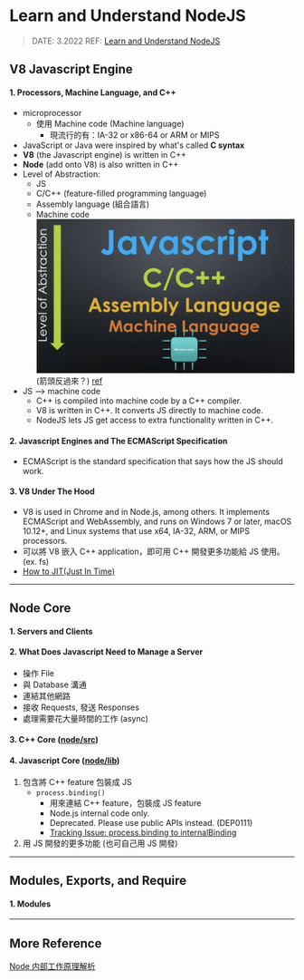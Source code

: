 # Learn and Understand NodeJS

> DATE: 3.2022
> REF: [Learn and Understand NodeJS](https://www.udemy.com/course/understand-nodejs/)

## V8 Javascript Engine

#### 1. Processors, Machine Language, and C++

- microprocessor
  - 使用 Machine code (Machine language)
    - 現流行的有：IA-32 or x86-64 or ARM or MIPS
- JavaScript or Java were inspired by what's called **C syntax**
- **V8** (the Javascript engine) is written in C++
- **Node** (add onto V8) is also written in C++
- Level of Abstraction:
  - JS
  - C/C++ (feature-filled programming language)
  - Assembly language (組合語言)
  - Machine code
    ![Level of Abstraction](../image/Node/Level_of_Abstraction.png)(箭頭反過來？)
    [ref](https://www.udemy.com/course/understand-nodejs/learn/lecture/3453110)
- JS --> machine code
  - C++ is compiled into machine code by a C++ compiler.
  - V8 is written in C++. It converts JS directly to machine code.
  - NodeJS lets JS get access to extra functionality written in C++.

#### 2. Javascript Engines and The ECMAScript Specification

- ECMAScript is the standard specification that says how the JS should work.

#### 3. V8 Under The Hood

- V8 is used in Chrome and in Node.js, among others. It implements ECMAScript and WebAssembly, and runs on Windows 7 or later, macOS 10.12+, and Linux systems that use x64, IA-32, ARM, or MIPS processors.
- 可以將 V8 嵌入 C++ application，即可用 C++ 開發更多功能給 JS 使用。(ex. fs)
- [How to JIT(Just In Time)](https://eli.thegreenplace.net/2013/11/05/how-to-jit-an-introduction)

---

## Node Core

#### 1. Servers and Clients

#### 2. What Does Javascript Need to Manage a Server

- 操作 File
- 與 Database 溝通
- 連結其他網路
- 接收 Requests, 發送 Responses
- 處理需要花大量時間的工作 (async)

#### 3. C++ Core ([node/src](https://github.com/nodejs/node/tree/master/src))

#### 4. Javascript Core ([node/lib](https://github.com/nodejs/node/tree/master/lib))

1. 包含將 C++ feature 包裝成 JS
   - `process.binding()`
     - 用來連結 C++ feature，包裝成 JS feature
     - Node.js internal code only.
     - Deprecated. Please use public APIs instead. (DEP0111)
     - [Tracking Issue: process.binding to internalBinding](https://github.com/nodejs/node/issues/22160)
2. 用 JS 開發的更多功能 (也可自己用 JS 開發)

---

## Modules, Exports, and Require

#### 1. Modules

---

## More Reference

[Node 内部工作原理解析](https://www.jianshu.com/p/a8f5a8cdc6ab)
